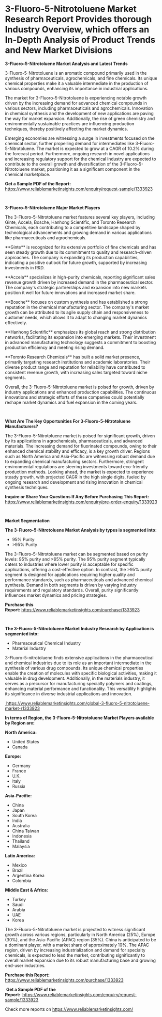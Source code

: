 <p><h1>3-Fluoro-5-Nitrotoluene Market Research Report Provides thorough Industry Overview, which offers an In-Depth Analysis of Product Trends and New Market Divisions</h1></p><p><strong>3-Fluoro-5-Nitrotoluene Market Analysis and Latest Trends</strong></p>
<p><p>3-Fluoro-5-Nitrotoluene is an aromatic compound primarily used in the synthesis of pharmaceuticals, agrochemicals, and fine chemicals. Its unique chemical properties make it a valuable intermediate in the production of various compounds, enhancing its importance in industrial applications.</p><p>The market for 3-Fluoro-5-Nitrotoluene is experiencing notable growth driven by the increasing demand for advanced chemical compounds in various sectors, including pharmaceuticals and agrochemicals. Innovation in chemical synthesis and the development of new applications are paving the way for market expansion. Additionally, the rise of green chemistry and environmentally sustainable practices are influencing production techniques, thereby positively affecting the market dynamics.</p><p>Emerging economies are witnessing a surge in investments focused on the chemical sector, further propelling demand for intermediates like 3-Fluoro-5-Nitrotoluene. The market is expected to grow at a CAGR of 10.2% during the forecast period. Furthermore, ongoing research in novel applications and increasing regulatory support for the chemical industry are expected to contribute to the overall growth and diversification of the 3-Fluoro-5-Nitrotoluene market, positioning it as a significant component in the chemical marketplace.</p></p>
<p><strong>Get a Sample PDF of the Report:&nbsp;</strong> <a href="https://www.reliablemarketinsights.com/enquiry/request-sample/1333923?utm_campaign=3523&utm_medium=2&utm_source=Github&utm_content=ia&utm_term=24032025&utm_id=3-fluoro-5-nitrotoluene">https://www.reliablemarketinsights.com/enquiry/request-sample/1333923</a></p>
<p>&nbsp;</p>
<p><strong>3-Fluoro-5-Nitrotoluene Major Market Players</strong></p>
<p><p>The 3-Fluoro-5-Nitrotoluene market features several key players, including Ginte, Accela, Bosche, Hanhong Scientific, and Toronto Research Chemicals, each contributing to a competitive landscape shaped by technological advancements and growing demand in various applications like pharmaceuticals and agrochemicals.</p><p>**Ginte** is recognized for its extensive portfolio of fine chemicals and has seen steady growth due to its commitment to quality and research-driven approaches. The company is expanding its production capabilities, indicating a positive outlook for future growth, supported by increasing investments in R&D.</p><p>**Accela** specializes in high-purity chemicals, reporting significant sales revenue growth driven by increased demand in the pharmaceutical sector. The company's strategic partnerships and expansion into new markets position it well for future innovations and increased market share.</p><p>**Bosche** focuses on custom synthesis and has established a strong reputation in the chemical manufacturing sector. The company's market growth can be attributed to its agile supply chain and responsiveness to customer needs, which allows it to adapt to changing market dynamics effectively.</p><p>**Hanhong Scientific** emphasizes its global reach and strong distribution networks, facilitating its expansion into emerging markets. Their investment in advanced manufacturing technology suggests a commitment to boosting production efficiency and meeting rising demand.</p><p>**Toronto Research Chemicals** has built a solid market presence, primarily targeting research institutions and academic laboratories. Their diverse product range and reputation for reliability have contributed to consistent revenue growth, with increasing sales targeted toward niche segments.</p><p>Overall, the 3-Fluoro-5-Nitrotoluene market is poised for growth, driven by industry applications and enhanced production capabilities. The continuous innovations and strategic efforts of these companies could potentially reshape market dynamics and fuel expansion in the coming years.</p></p>
<p>&nbsp;</p>
<p><strong>What Are The Key Opportunities For 3-Fluoro-5-Nitrotoluene Manufacturers?</strong></p>
<p><p>The 3-Fluoro-5-Nitrotoluene market is poised for significant growth, driven by its applications in agrochemicals, pharmaceuticals, and advanced materials. The increasing demand for fluorinated compounds, owing to their enhanced chemical stability and efficacy, is a key growth driver. Regions such as North America and Asia-Pacific are witnessing robust demand due to expanding chemical manufacturing sectors. Furthermore, stringent environmental regulations are steering investments toward eco-friendly production methods. Looking ahead, the market is expected to experience steady growth, with projected CAGR in the high single digits, fueled by ongoing research and development and rising innovation in chemical synthesis techniques.</p></p>
<p><strong>Inquire or Share Your Questions If Any Before Purchasing This Report:</strong> <a href="https://www.reliablemarketinsights.com/enquiry/pre-order-enquiry/1333923?utm_campaign=3523&utm_medium=2&utm_source=Github&utm_content=ia&utm_term=24032025&utm_id=3-fluoro-5-nitrotoluene">https://www.reliablemarketinsights.com/enquiry/pre-order-enquiry/1333923</a></p>
<p>&nbsp;</p>
<p><strong>Market Segmentation</strong></p>
<p><strong>The 3-Fluoro-5-Nitrotoluene Market Analysis by types is segmented into:</strong></p>
<p><ul><li>95% Purity</li><li>>95% Purity</li></ul></p>
<p><p>The 3-Fluoro-5-Nitrotoluene market can be segmented based on purity levels: 95% purity and >95% purity. The 95% purity segment typically caters to industries where lower purity is acceptable for specific applications, offering a cost-effective option. In contrast, the >95% purity segment is designed for applications requiring higher quality and performance standards, such as pharmaceuticals and advanced chemical synthesis. Demand in both segments is driven by varying industry requirements and regulatory standards. Overall, purity significantly influences market dynamics and pricing strategies.</p></p>
<p><strong>Purchase this Report:&nbsp;</strong><a href="https://www.reliablemarketinsights.com/purchase/1333923?utm_campaign=3523&utm_medium=2&utm_source=Github&utm_content=ia&utm_term=24032025&utm_id=3-fluoro-5-nitrotoluene">https://www.reliablemarketinsights.com/purchase/1333923</a></p>
<p>&nbsp;</p>
<p><strong>The 3-Fluoro-5-Nitrotoluene Market Industry Research by Application is segmented into:</strong></p>
<p><ul><li>Pharmaceutical Chemical Industry</li><li>Material Industry</li></ul></p>
<p><p>3-Fluoro-5-nitrotoluene finds extensive applications in the pharmaceutical and chemical industries due to its role as an important intermediate in the synthesis of various drug compounds. Its unique chemical properties enable the creation of molecules with specific biological activities, making it valuable in drug development. Additionally, in the materials industry, it serves as a precursor for manufacturing specialty polymers and coatings, enhancing material performance and functionality. This versatility highlights its significance in diverse industrial applications and innovation.</p></p>
<p><a href="https://www.reliablemarketinsights.com/global-3-fluoro-5-nitrotoluene-market-r1333923?utm_campaign=3523&utm_medium=2&utm_source=Github&utm_content=ia&utm_term=24032025&utm_id=3-fluoro-5-nitrotoluene">&nbsp;https://www.reliablemarketinsights.com/global-3-fluoro-5-nitrotoluene-market-r1333923</a></p>
<p><strong>In terms of Region, the 3-Fluoro-5-Nitrotoluene Market Players available by Region are:</strong></p>
<p>
    <p> <strong> North America: </strong>
        <ul>
            <li>United States</li>
            <li>Canada</li>
        </ul>
        </p> 
    <p> <strong> Europe: </strong>
        <ul>
            <li>Germany</li>
            <li>France</li>
            <li>U.K.</li>
            <li>Italy</li>
            <li>Russia</li>
        </ul>
        </p> 
    <p> <strong> Asia-Pacific: </strong>
        <ul>
            <li>China</li>
            <li>Japan</li>
            <li>South Korea</li>
            <li>India</li>
            <li>Australia</li>
            <li>China Taiwan</li>
            <li>Indonesia</li>
            <li>Thailand</li>
            <li>Malaysia</li>
        </ul>
        </p> 
    <p> <strong> Latin America: </strong>
        <ul>
            <li>Mexico</li>
            <li>Brazil</li>
            <li>Argentina Korea</li>
            <li>Colombia</li>
        </ul>
        </p> 
    <p> <strong> Middle East & Africa: </strong>
        <ul>
            <li>Turkey</li>
            <li>Saudi</li>
            <li>Arabia</li>
            <li>UAE</li>
            <li>Korea</li>
        </ul>
    </p>
    </p>
<p><p>The 3-Fluoro-5-Nitrotoluene market is projected to witness significant growth across various regions, particularly in North America (25%), Europe (30%), and the Asia-Pacific (APAC) region (35%). China is anticipated to be a dominant player, with a market share of approximately 10%. The APAC region, driven by increasing industrialization and demand for specialty chemicals, is expected to lead the market, contributing significantly to overall market expansion due to its robust manufacturing base and growing end-user industries.</p></p>
<p><strong>Purchase this Report: </strong><a href="https://www.reliablemarketinsights.com/purchase/1333923?utm_campaign=3523&utm_medium=2&utm_source=Github&utm_content=ia&utm_term=24032025&utm_id=3-fluoro-5-nitrotoluene">https://www.reliablemarketinsights.com/purchase/1333923</a></p>
<p>&nbsp;<strong>Get a Sample PDF of the Report:&nbsp;&nbsp;</strong><a href="https://www.reliablemarketinsights.com/enquiry/request-sample/1333923?utm_campaign=3523&utm_medium=2&utm_source=Github&utm_content=ia&utm_term=24032025&utm_id=3-fluoro-5-nitrotoluene">https://www.reliablemarketinsights.com/enquiry/request-sample/1333923</a></p>
<p><strong></strong></p>
<p>Check more reports on <a href="https://www.reliablemarketinsights.com/?utm_campaign=3523&utm_medium=2&utm_source=Github&utm_content=ia&utm_term=24032025&utm_id=3-fluoro-5-nitrotoluene">https://www.reliablemarketinsights.com/</a></p>
